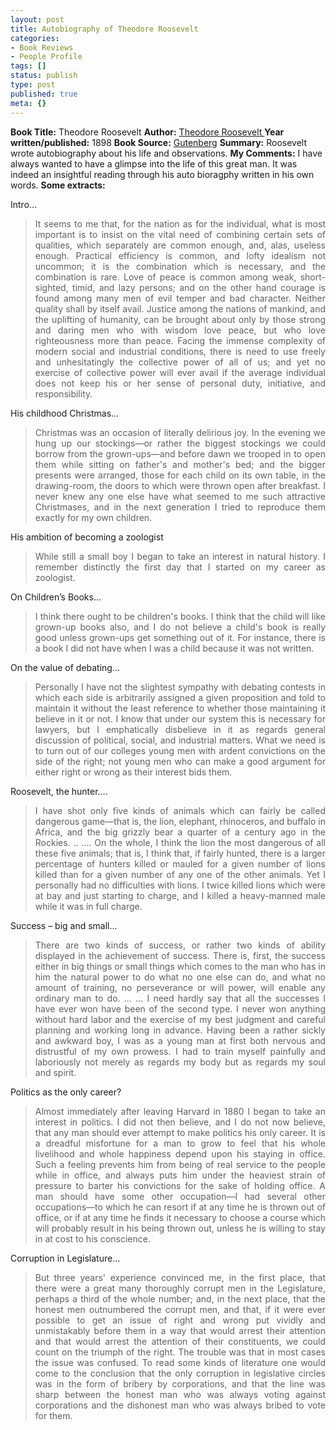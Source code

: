 ```yaml
---
layout: post
title: Autobiography of Theodore Roosevelt
categories:
- Book Reviews
- People Profile
tags: []
status: publish
type: post
published: true
meta: {}
---
```

<strong>Book Title:</strong> Theodore Roosevelt
<strong>Author:</strong> <a href="http://en.wikipedia.org/wiki/Theodore_Roosevelt">Theodore Roosevelt
</a><strong>Year written/published:</strong> 1898
<strong>Book Source:</strong> <a href="http://www.gutenberg.org/etext/3335">Gutenberg</a>
<strong>Summary:</strong> Roosevelt wrote autobiography about his life and observations.
<strong>My Comments:</strong> I have always wanted to have a glimpse into the life of this great man. It was indeed an insightful reading through his auto bioragphy written in his own words.
<strong>Some extracts:</strong> 

Intro…
<blockquote>
<p align="justify">It seems to me that, for the nation as for the individual, what is most important is to insist on the vital need of combining certain sets of qualities, which separately are common enough, and, alas, useless enough. Practical efficiency is common, and lofty idealism not uncommon; it is the combination which is necessary, and the combination is rare. Love of peace is common among weak, short-sighted, timid, and lazy persons; and on the other hand courage is found among many men of evil temper and bad character. Neither quality shall by itself avail. Justice among the nations of mankind, and the uplifting of humanity, can be brought about only by those strong and daring men who with wisdom love peace, but who love righteousness more than peace. Facing the immense complexity of modern social and industrial conditions, there is need to use freely and unhesitatingly the collective power of all of us; and yet no exercise of collective power will ever avail if the average individual does not keep his or her sense of personal duty, initiative, and responsibility.</p>
</blockquote>
His childhood Christmas…
<blockquote>
<p align="justify">Christmas was an occasion of literally delirious joy. In the evening we hung up our stockings—or rather the biggest stockings we could borrow from the grown-ups—and before dawn we trooped in to open them while sitting on father's and mother's bed; and the bigger presents were arranged, those for each child on its own table, in the drawing-room, the doors to which were thrown open after breakfast. I never knew any one else have what seemed to me such attractive Christmases, and in the next generation I tried to reproduce them exactly for my own children.</p>
</blockquote>
His ambition of becoming a zoologist
<blockquote>
<p align="justify">While still a small boy I began to take an interest in natural history. I remember distinctly the first day that I started on my career as zoologist.</p>
</blockquote>
On Children’s Books…
<blockquote>
<p align="justify">I think there ought to be children's books. I think that the child will like grown-up books also, and I do not believe a child's book is really good unless grown-ups get something out of it. For instance, there is a book I did not have when I was a child because it was not written.</p>
</blockquote>
On the value of debating…
<blockquote>
<p align="justify">Personally I have not the slightest sympathy with debating contests in which each side is arbitrarily assigned a given proposition and told to maintain it without the least reference to whether those maintaining it believe in it or not. I know that under our system this is necessary for lawyers, but I emphatically disbelieve in it as regards general discussion of political, social, and industrial matters. What we need is to turn out of our colleges young men with ardent convictions on the side of the right; not young men who can make a good argument for either right or wrong as their interest bids them.</p>
</blockquote>
Roosevelt, the hunter….
<blockquote>
<p align="justify">I have shot only five kinds of animals which can fairly be called dangerous game—that is, the lion, elephant, rhinoceros, and buffalo in Africa, and the big grizzly bear a quarter of a century ago in the Rockies. .. …. On the whole, I think the lion the most dangerous of all these five animals; that is, I think that, if fairly hunted, there is a larger percentage of hunters killed or mauled for a given number of lions killed than for a given number of any one of the other animals. Yet I personally had no difficulties with lions. I twice killed lions which were at bay and just starting to charge, and I killed a heavy-manned male while it was in full charge.</p>
</blockquote>
Success – big and small…
<blockquote>
<p align="justify">There are two kinds of success, or rather two kinds of ability displayed in the achievement of success. There is, first, the success either in big things or small things which comes to the man who has in him the natural power to do what no one else can do, and what no amount of training, no perseverance or will power, will enable any ordinary man to do. … … I need hardly say that all the successes I have ever won have been of the second type. I never won anything without hard labor and the exercise of my best judgment and careful planning and working long in advance. Having been a rather sickly and awkward boy, I was as a young man at first both nervous and distrustful of my own prowess. I had to train myself painfully and laboriously not merely as regards my body but as regards my soul and spirit.</p>
</blockquote>
Politics as the only career?
<blockquote>
<p align="justify">Almost immediately after leaving Harvard in 1880 I began to take an interest in politics. I did not then believe, and I do not now believe, that any man should ever attempt to make politics his only career. It is a dreadful misfortune for a man to grow to feel that his whole livelihood and whole happiness depend upon his staying in office. Such a feeling prevents him from being of real service to the people while in office, and always puts him under the heaviest strain of pressure to barter his convictions for the sake of holding office. A man should have some other occupation—I had several other occupations—to which he can resort if at any time he is thrown out of office, or if at any time he finds it necessary to choose a course which will probably result in his being thrown out, unless he is willing to stay in at cost to his conscience.</p>
</blockquote>
<p align="justify">Corruption in Legislature…</p>

<blockquote>
<p align="justify">But three years' experience convinced me, in the first place, that there were a great many thoroughly corrupt men in the Legislature, perhaps a third of the whole number; and, in the next place, that the honest men outnumbered the corrupt men, and that, if it were ever possible to get an issue of right and wrong put vividly and unmistakably before them in a way that would arrest their attention and that would arrest the attention of their constituents, we could count on the triumph of the right. The trouble was that in most cases the issue was confused. To read some kinds of literature one would come to the conclusion that the only corruption in legislative circles was in the form of bribery by corporations, and that the line was sharp between the honest man who was always voting against corporations and the dishonest man who was always bribed to vote for them.
  </blockquote>

